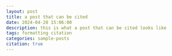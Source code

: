 ```yaml
---
layout: post
title: a post that can be cited
date: 2024-04-28 15:06:00
description: this is what a post that can be cited looks like
tags: formatting citation
categories: sample-posts
citation: true
---
```

<!-- 
This is an example post that can be cited. The content of the post ends here, while the citation information is automatically provided below. The only thing needed is for you to set the `citation` key in the front matter to `true`. -->
